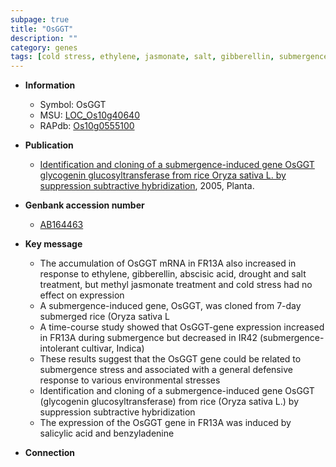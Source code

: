 ```yaml
---
subpage: true
title: "OsGGT"
description: ""
category: genes
tags: [cold stress, ethylene, jasmonate, salt, gibberellin, submergence, salicylic acid, drought]
---
```


* **Information**  
    + Symbol: OsGGT  
    + MSU: [LOC_Os10g40640](http://rice.plantbiology.msu.edu/cgi-bin/ORF_infopage.cgi?orf=LOC_Os10g40640)  
    + RAPdb: [Os10g0555100](http://rapdb.dna.affrc.go.jp/viewer/gbrowse_details/irgsp1?name=Os10g0555100)  

* **Publication**  
    + [Identification and cloning of a submergence-induced gene OsGGT glycogenin glucosyltransferase from rice Oryza sativa L. by suppression subtractive hybridization](http://www.ncbi.nlm.nih.gov/pubmed?term=Identification+and+cloning+of+a+submergence-induced+gene+OsGGT+glycogenin+glucosyltransferase+from+rice+Oryza+sativa+L.+by+suppression+subtractive+hybridization%5BTitle%5D), 2005, Planta.

* **Genbank accession number**  
    + [AB164463](http://www.ncbi.nlm.nih.gov/nuccore/AB164463)

* **Key message**  
    + The accumulation of OsGGT mRNA in FR13A also increased in response to ethylene, gibberellin, abscisic acid, drought and salt treatment, but methyl jasmonate treatment and cold stress had no effect on expression
    + A submergence-induced gene, OsGGT, was cloned from 7-day submerged rice (Oryza sativa L
    + A time-course study showed that OsGGT-gene expression increased in FR13A during submergence but decreased in IR42 (submergence-intolerant cultivar, Indica)
    + These results suggest that the OsGGT gene could be related to submergence stress and associated with a general defensive response to various environmental stresses
    + Identification and cloning of a submergence-induced gene OsGGT (glycogenin glucosyltransferase) from rice (Oryza sativa L.) by suppression subtractive hybridization
    + The expression of the OsGGT gene in FR13A was induced by salicylic acid and benzyladenine

* **Connection**  



